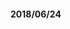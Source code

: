 
#### 2018/06/24

<a class="pop-img-box" href="http://localhost:8000/static/article/mz/img/photo/img-20180624_1.jpg"><img src="http://localhost:8000/static/article/mz/img/photo/img-20180624_1-thumbnail.jpg" alt=""></a>

<a class="pop-img-box" href="http://localhost:8000/static/article/mz/img/photo/img-20180624_2.jpg"><img src="http://localhost:8000/static/article/mz/img/photo/img-20180624_2-thumbnail.jpg" alt=""></a>

<a class="pop-img-box" href="http://localhost:8000/static/article/mz/img/photo/img-20180624_3.jpg"><img src="http://localhost:8000/static/article/mz/img/photo/img-20180624_3-thumbnail.jpg" alt=""></a>

<a class="pop-img-box" href="http://localhost:8000/static/article/mz/img/photo/img-20180624_4.jpg"><img src="http://localhost:8000/static/article/mz/img/photo/img-20180624_4-thumbnail.jpg" alt=""></a>

<a class="pop-img-box" href="http://localhost:8000/static/article/mz/img/photo/img-20180624_5.jpg"><img src="http://localhost:8000/static/article/mz/img/photo/img-20180624_5-thumbnail.jpg" alt=""></a>

<a class="pop-img-box" href="http://localhost:8000/static/article/mz/img/photo/img-20180624_6.jpg"><img src="http://localhost:8000/static/article/mz/img/photo/img-20180624_6-thumbnail.jpg" alt=""></a>

<a class="pop-img-box" href="http://localhost:8000/static/article/mz/img/photo/img-20180624_7.jpg"><img src="http://localhost:8000/static/article/mz/img/photo/img-20180624_7-thumbnail.jpg" alt=""></a>

<a class="pop-img-box" href="http://localhost:8000/static/article/mz/img/photo/img-20180624_8.jpg"><img src="http://localhost:8000/static/article/mz/img/photo/img-20180624_8-thumbnail.jpg" alt=""></a>

<a class="pop-img-box" href="http://localhost:8000/static/article/mz/img/photo/img-20180624_9.jpg"><img src="http://localhost:8000/static/article/mz/img/photo/img-20180624_9-thumbnail.jpg" alt=""></a>

<a class="pop-img-box" href="http://localhost:8000/static/article/mz/img/photo/img-20180624_10.jpg"><img src="http://localhost:8000/static/article/mz/img/photo/img-20180624_10-thumbnail.jpg" alt=""></a>

<a class="pop-img-box" href="http://localhost:8000/static/article/mz/img/photo/img-20180624_11.jpg"><img src="http://localhost:8000/static/article/mz/img/photo/img-20180624_11-thumbnail.jpg" alt=""></a>
